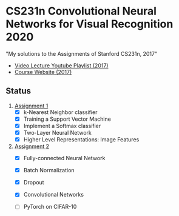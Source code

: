 # CS231n Convolutional Neural Networks for Visual Recognition 2020

"My solutions to the Assignments of Stanford CS231n, 2017"<br>

- [Video Lecture Youtube Playlist (2017)](https://www.youtube.com/playlist?list=PLC1qU-LWwrF64f4QKQT-Vg5Wr4qEE1Zxk)
- [Course Website (2017)](http://cs231n.stanford.edu/2017/)

## Status
1. [Assignment 1](./assignment1/assignment1.md)
    * [x] k-Nearest Neighbor classifier
    * [x] Training a Support Vector Machine
    * [x] Implement a Softmax classifier
    * [x] Two-Layer Neural Network
    * [x] Higher Level Representations: Image Features

2. [Assignment 2](./assignment2/assignment2.md)
    * [x] Fully-connected Neural Network
    * [x] Batch Normalization
    * [x] Dropout
    * [x] Convolutional Networks
    * [ ] PyTorch on CIFAR-10

